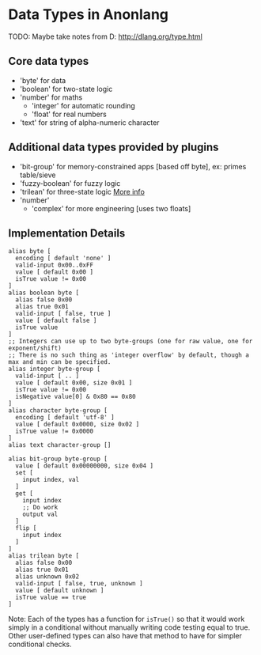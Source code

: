 # Data Types in Anonlang #

TODO: Maybe take notes from D: http://dlang.org/type.html

## Core data types ##

- 'byte' for data
- 'boolean' for two-state logic
- 'number' for maths
  - 'integer' for automatic rounding
  - 'float' for real numbers
- 'text' for string of alpha-numeric character



## Additional data types provided by plugins ##

- 'bit-group' for memory-constrained apps [based off byte], ex: primes table/sieve
- 'fuzzy-boolean' for fuzzy logic
- 'trilean' for three-state logic [More info](https://en.wikipedia.org/wiki/Three-valued_logic)
- 'number'
  - 'complex' for more engineering [uses two floats]



## Implementation Details ##

    alias byte [
      encoding [ default 'none' ]
      valid-input 0x00..0xFF
      value [ default 0x00 ]
      isTrue value != 0x00
    ]
    alias boolean byte [
      alias false 0x00
      alias true 0x01
      valid-input [ false, true ]
      value [ default false ]
      isTrue value
    ]
    ;; Integers can use up to two byte-groups (one for raw value, one for exponent/shift)
    ;; There is no such thing as 'integer overflow' by default, though a max and min can be specified.
    alias integer byte-group [
      valid-input [ .. ]
      value [ default 0x00, size 0x01 ]
      isTrue value != 0x00
      isNegative value[0] & 0x80 == 0x80
    ]
    alias character byte-group [
      encoding [ default 'utf-8' ]
      value [ default 0x0000, size 0x02 ]
      isTrue value != 0x0000
    ]
    alias text character-group []

    alias bit-group byte-group [
      value [ default 0x00000000, size 0x04 ]
      set [
        input index, val
      ]
      get [
        input index
        ;; Do work
        output val
      ]
      flip [
        input index
      ]
    ]
    alias trilean byte [
      alias false 0x00
      alias true 0x01
      alias unknown 0x02
      valid-input [ false, true, unknown ]
      value [ default unknown ]
      isTrue value == true
    ]

Note: Each of the types has a function for `isTrue()` so that it would work simply in a conditional without manually writing code testing equal to true. Other user-defined types can also have that method to have for simpler conditional checks.
